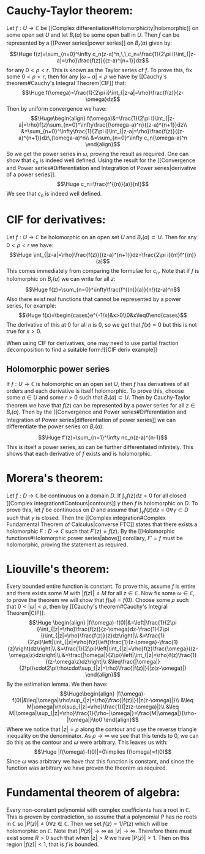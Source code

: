 
# Cauchy-Taylor theorem:

Let $f:U\rightarrow\mathbb{C}$ be [[Complex differentiation#Holomorphicity|holomorphic]] on some open set $U$ and let $B_r(a)$ be some open ball in $U$. Then $f$ can be represented by a [[Power series|power series]] on $B_r(a)$ given by:$$\Huge f(z)=\sum_{n=0}^\infty c_n(z-a)^n,\,\,c_n=\frac{1}{2\pi i}\int_{|z-a|=\rho}\frac{f(z)}{(z-a)^{n+1}}dz$$for any $0<\rho<r$. This is known as the Taylor series of $f$. To prove this, fix some $0<\rho<r$, then for any $|\omega-a|<\rho$ we have by [[Cauchy's theorem#Cauchy's Integral Theorem|CIF]] that:$$\Huge f(\omega)=\frac{1}{2\pi i}\int_{|z-a|=\rho}\frac{f(z)}{z-\omega}dz$$Then by uniform convergence we have:$$\Huge\begin{align}
f(\omega)&=\frac{1}{2\pi i}\int_{|z-a|=\rho}f(z)\sum_{n=0}^\infty\frac{(\omega-a)^n}{(z-a)^{n+1}}dz\\
&=\sum_{n=0}^\infty\frac{1}{2\pi i}\int_{|z-a|=\rho}\frac{f(z)}{(z-a)^{n+1}}dz\,(\omega-a)^n\\
&=\sum_{n=0}^\infty c_n(\omega-a)^n
\end{align}$$So we get the power series in $\omega$, proving the result as required. One can show that $c_n$ is indeed well defined. Using the result for the [[Convergence and Power series#Differentiation and Integration of Power series|derivative of a power series]]:$$\Huge c_n=\frac{f^{(n)}(a)}{n!}$$We see that $c_n$ is indeed well defined.

# CIF for derivatives:

Let $f:U\rightarrow\mathbb{C}$ be holomorphic on an open set $U$ and $B_r(a)\subset U$. Then for any $0<\rho<r$ we have:$$\Huge \int_{|z-a|=\rho}\frac{f(z)}{(z-a)^{n+1}}dz=\frac{2\pi i}{n!}f^{(n)}(a)$$This comes immediately from comparing the formulae for $c_n$. Note that if $f$ is holomorphic on $B_r(a)$ we can write for all $z$:$$\Huge f(z)=\sum_{n=0}^\infty\frac{f^{(n)}(a)}{n!}(z-a)^n$$
Also there exist real functions that cannot be represented by a power series, for example:$$\Huge f(x)=\begin{cases}e^{-1/x}&x>0\\0&x\leq0\end{cases}$$The derivative of this at $0$ for all $n$ is $0$, so we get that $f(x)=0$ but this is not true for $x>0$.

When using CIF for derivatives, one may need to use partial fraction decomposition to find a suitable form:![[CIF deriv example]]
## Holomorphic power series
If $f:U\rightarrow\mathbb{C}$ is holomorphic on an open set $U$, then $f$ has derivatives of all orders and each derivative is itself holomorphic. To prove this, choose some $a\in U$ and some $r>0$ such that $B_r(a)\subset U$. Then by Cauchy-Taylor theorem we have that $f(z)$ can be represented by a power series for all $z\in B_r(a)$. Then by the [[Convergence and Power series#Differentiation and Integration of Power series|differentiation of power series]] we can differentiate the power series on $B_r(a)$:$$\Huge f'(z)=\sum_{n=1}^\infty nc_n(z-a)^{n-1}$$This is itself a power series, so can be further differentiated infinitely. This shows that each derivative of $f$ exists and is holomorphic.

# Morera's theorem:

Let $f:D\rightarrow\mathbb{C}$ be continuous on a domain $D$. If $\int_\gamma f(z)dz=0$ for all closed [[Complex integration#Contours|contours]] $\gamma$ then $f$ is holomorphic on $D$. To prove this, let $f$ be continuous on $D$ and assume that $\int_\gamma f(z)dz=0\forall\gamma\subset D$ such that $\gamma$ is closed. Then the [[Complex integration#Complex Fundamental Theorem of Calculus|converse FTC]] states that there exists a holomorphic $F:D\rightarrow\mathbb{C}$ such that $F'(z)=f(z)$. By the [[Holomorphic functions#Holomorphic power series|above]] corollary, $F'=f$  must be holomorphic, proving the statement as required.

# Liouville's theorem:

Every bounded entire function is constant. To prove this, assume $f$ is entire and there exists some $M$ with $|f(z)|\leq M$ for all $z\in\mathbb{C}$. Now fix some $\omega\in\mathbb{C}$, to prove the theorem we will show that $f(\omega)=f(0)$. Choose some $\rho$ such that $0<|\omega|<\rho$, then by [[Cauchy's theorem#Cauchy's Integral Theorem|CIF]]:$$\Huge
\begin{align}
|f(\omega)-f(0)|&=\left|\frac{1}{2\pi i}\int_{|z|=\rho}\frac{f(z)}{z-\omega}dz-\frac{1}{2\pi i}\int_{|z|=\rho}\frac{f(z)}{z}dz\right|\\
&=\frac{1}{2\pi}\left|\int_{|z|=\rho}f(z)\left(\frac{1}{z-\omega}-\frac{1}{z}\right)dz\right|\\
&=\frac{1}{2\pi}\left|\int_{|z|=\rho}f(z)\frac{\omega}{(z-\omega)z}dz\right|\\
&=\frac{|\omega|}{2\pi}\left|\int_{|z|=\rho}f(z)\frac{1}{(z-\omega)z}dz\right|\\
&\leq\frac{|\omega|}{2\pi}\cdot2\pi\rho\cdot\sup_{|z|=\rho}\frac{|f(z)|}{|z(z-\omega)|}
\end{align}$$By the estimation lemma. We then have:$$\Huge\begin{align}
|f(\omega)-f(0)|&\leq|\omega|\rho\sup_{|z|=\rho}\frac{|f(z)|}{|z(z-\omega)|}\\
&\leq M|\omega|\rho\sup_{|z|=\rho}\frac{1}{|z(z-\omega)|}\\
&\leq M|\omega|\sup_{|z|=\rho}\frac{1}{\rho-|\omega|}=\frac{M|\omega|}{\rho-|\omega|}\to0 
\end{align}$$Where we notice that $|z|=\rho$ along the contour and use the reverse triangle inequality on the denominator. As $\rho\to\infty$ we see that this tends to $0$, we can do this as the contour and $\omega$ were arbitrary. This leaves us with:$$\Huge |f(\omega)-f(0)|=0\implies f(\omega)=f(0)$$Since $\omega$ was arbitrary we have that this function is constant, and since the function was arbitrary we have proven the theorem as required.

# Fundamental theorem of algebra:

Every non-constant polynomial with complex coefficients has a root in $\mathbb{C}$. This is proven by contradiction, so assume that a polynomial $P$ has no roots in $\mathbb{C}$ so $|P(z)|\neq0\forall z\in\mathbb{C}$. Then we set $f(z)=1/P(z)$ which will be holomorphic on $\mathbb{C}$. Note that $|P(z)|\to\infty$ as $|z|\to\infty$. Therefore there must exist some $R>0$ such that when $|z|>R$ we have $|P(z)|>1$. Then on this region $|f(z)|<1$, that is $f$ is bounded. 